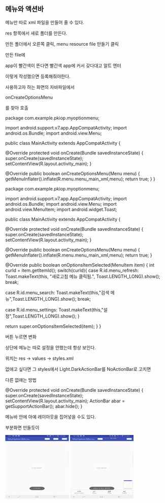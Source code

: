 메뉴와 액션바
--------

메뉴만 따로 xml 파일을 만들어 줄 수 있다.

res 항목에서 새로 폴더를 만든다.

만든 폴더에서 오른쪽 클릭, menu resource file 만들기 클릭

만든 file에 

app이 빨간색이 뜬다면 빨간색 app에 커서 갖다대고 알트 엔터

<?xml version="1.0" encoding="utf-8"?>
<menu xmlns:android="http://schemas.android.com/apk/res/android"
xmlns:app="http://schemas.android.com/apk/res-auto">
<item
android:id="@+id/menu_refresh"
android:title="새로고침"
android:icon="@drawable/a"
app:showAsAction="always"
/>
<item
android:id="@+id/menu_search"
android:title="검색"
android:icon="@drawable/a"
app:showAsAction="always"
/>
<item
android:id="@+id/menu_settings"
android:title="설정"
android:icon="@drawable/a"
app:showAsAction="always"
/>
</menu>


이렇게 작성했으면 등록해줘야한다. 

사용하고자 하는 화면의 자바파일에서

onCreateOptionsMenu

를 찾아 호출


package com.example.pkiop.myoptionmenu;

import android.support.v7.app.AppCompatActivity;
import android.os.Bundle;
import android.view.Menu;

public class MainActivity extends AppCompatActivity {

@Override
protected void onCreate(Bundle savedInstanceState) {
super.onCreate(savedInstanceState);
setContentView(R.layout.activity_main);
}

@Override
public boolean onCreateOptionsMenu(Menu menu) {
getMenuInflater().inflate(R.menu.menu_main_xml,menu);
return true;
}
}




package com.example.pkiop.myoptionmenu;

import android.support.v7.app.AppCompatActivity;
import android.os.Bundle;
import android.view.Menu;
import android.view.MenuItem;
import android.widget.Toast;

public class MainActivity extends AppCompatActivity {

@Override
protected void onCreate(Bundle savedInstanceState) {
super.onCreate(savedInstanceState);
setContentView(R.layout.activity_main);
}

@Override
public boolean onCreateOptionsMenu(Menu menu) {
getMenuInflater().inflate(R.menu.menu_main_xml,menu);
return true;
}

@Override
public boolean onOptionsItemSelected(MenuItem item) {
int curId = item.getItemId();
switch(curId){
case R.id.menu_refresh:
Toast.makeText(this, "새로고침 메뉴 클릭됨.", Toast.LENGTH_LONG).show();
break;

case R.id.menu_search:
Toast.makeText(this,"검색 메뉴",Toast.LENGTH_LONG).show();
break;

case R.id.menu_settings:
Toast.makeText(this,"설정",Toast.LENGTH_LONG).show();
}


return super.onOptionsItemSelected(item);
}
}


버튼 누르면 변화 




상단에 메뉴는 따로 설정을 안했는데 항상 보인다. 

위치는 res -> values -> styles.xml 

없애고 싶다면 그 styles에서 Light.DarkActionBar를 NoActionBar로 고치면 


다른 없애는 방법


@Override
protected void onCreate(Bundle savedInstanceState) {
super.onCreate(savedInstanceState);
setContentView(R.layout.activity_main);
ActionBar abar = getSupportActionBar();
abar.hide();
}

메뉴바 안에 아예 레이아웃을 집어넣을 수도 있다. 

부분화면 만들듯이

<div>
	<img src="./pic/a.jpg" width="200" height="200">
	<img src="./pic/b.jpg" width="200" height="200">
</div>